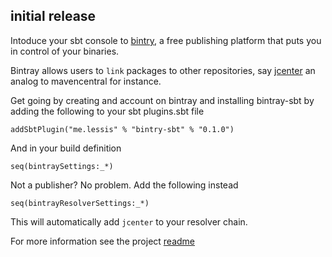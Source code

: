 ## initial release

Intoduce your sbt console to [bintry](https://bintray.com/), a free publishing platform that puts you in control of your binaries. 

Bintray allows users to `link` packages to other repositories, say [jcenter](https://bintray.com/bintray/jcenter) an analog to mavencentral for instance.

Get going by creating and account on bintray and installing bintray-sbt by adding the following to your sbt plugins.sbt file

    addSbtPlugin("me.lessis" % "bintry-sbt" % "0.1.0")
    
And in your build definition

    seq(bintraySettings:_*)
    
Not a publisher? No problem. Add the following instead

    seq(bintrayResolverSettings:_*)
    
This will automatically add `jcenter` to your resolver chain.

For more information see the project [readme](https://github.com/softprops/bintray-sbt#readme)
